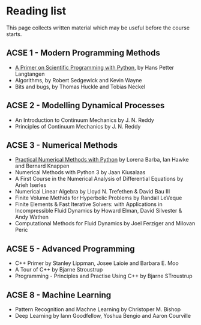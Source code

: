 # Reading list

This page collects written material which may be useful before the course starts.

## ACSE 1 - Modern Programming Methods

- [A Primer on Scientific Programming with Python](https://hplgit.github.io/primer.html/doc/pub/half/book.pdf), by Hans Petter Langtangen
- Algorithms, by Robert Sedgewick and Kevin Wayne
- Bits and bugs, by Thomas Huckle and Tobias Neckel

## ACSE 2 - Modelling Dynamical Processes

- An Introduction to Continuum Mechanics by J. N. Reddy
- Principles of Continuum Mechanics by J. N. Reddy

## ACSE 3 - Numerical Methods

- [Practical Numerical Methods with Python](https://github.com/numerial-mooc/numerical-mooc/wiki) by Lorena Barba, Ian Hawke and Bernard Knappen
- Numerical Methods with Python 3 by Jaan Kiusalaas
- A First Course in the Numerical Analysis of Differential Equations by Arieh Iserles
- Numerical Linear Algebra by Lloyd N. Trefethen & David Bau III
- Finite Volume Methids for Hyperbolic Problems by Randall LeVeque
- Finite Elements & Fast Iterative Solvers: with Applications in Incompressible Fluid Dynamics by Howard Elman, David Silvester & Andy Wathen
- Computational Methods for Fluid Dynamics by Joel Ferziger and Milovan Peric

## ACSE 5 - Advanced Programming

- C++ Primer by Stanley Lippman, Josee Laioie and Barbara E. Moo
- A Tour of C++ by Bjarne Stroustrup
- Programming - Principles and Practise Using C++ by Bjarne STroustrup

## ACSE 8 - Machine Learning

- Pattern Recognition and Machne Learning by Christoper M. Bishop
- Deep Learning by Iann Goodfellow, Yoshua Bengio and Aaron Courville
